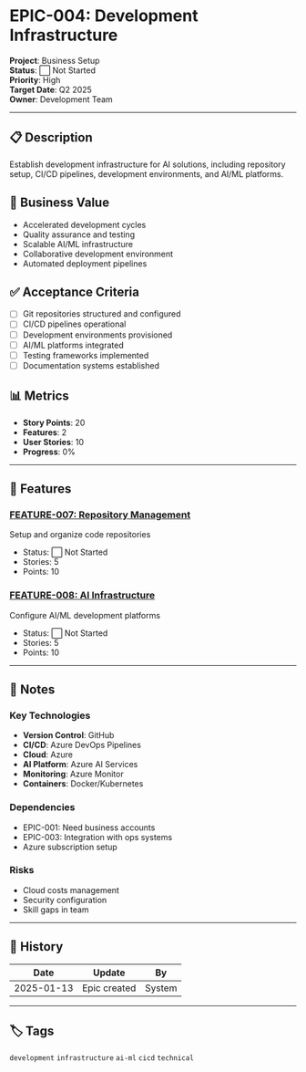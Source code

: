 # EPIC-004: Development Infrastructure

**Project**: Business Setup  
**Status**: ⬜ Not Started  
**Priority**: High  
**Target Date**: Q2 2025  
**Owner**: Development Team  

---

## 📋 Description

Establish development infrastructure for AI solutions, including repository setup, CI/CD pipelines, development environments, and AI/ML platforms.

## 🎯 Business Value

- Accelerated development cycles
- Quality assurance and testing
- Scalable AI/ML infrastructure
- Collaborative development environment
- Automated deployment pipelines

## ✅ Acceptance Criteria

- [ ] Git repositories structured and configured
- [ ] CI/CD pipelines operational
- [ ] Development environments provisioned
- [ ] AI/ML platforms integrated
- [ ] Testing frameworks implemented
- [ ] Documentation systems established

## 📊 Metrics

- **Story Points**: 20
- **Features**: 2
- **User Stories**: 10
- **Progress**: 0%

---

## 🔗 Features

### [FEATURE-007: Repository Management](Features/FEATURE-007-Repository-Management.md)
Setup and organize code repositories
- Status: ⬜ Not Started
- Stories: 5
- Points: 10

### [FEATURE-008: AI Infrastructure](Features/FEATURE-008-AI-Infrastructure.md)
Configure AI/ML development platforms
- Status: ⬜ Not Started
- Stories: 5
- Points: 10

---

## 📝 Notes

### Key Technologies
- **Version Control**: GitHub
- **CI/CD**: Azure DevOps Pipelines
- **Cloud**: Azure
- **AI Platform**: Azure AI Services
- **Monitoring**: Azure Monitor
- **Containers**: Docker/Kubernetes

### Dependencies
- EPIC-001: Need business accounts
- EPIC-003: Integration with ops systems
- Azure subscription setup

### Risks
- Cloud costs management
- Security configuration
- Skill gaps in team

---

## 🔄 History

| Date | Update | By |
|------|--------|-----|
| 2025-01-13 | Epic created | System |

---

## 🏷️ Tags

`development` `infrastructure` `ai-ml` `cicd` `technical`